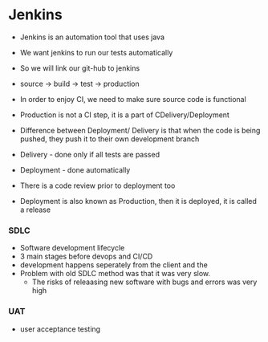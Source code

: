 # Jenkins
- Jenkins is an automation tool that uses java
- We want jenkins to run our tests automatically
- So we will link our git-hub to jenkins

- source -> build -> test -> production
- In order to enjoy CI, we need to make sure source code is functional
- Production is not a CI step, it is a part of CDelivery/Deployment
- Difference between Deployment/ Delivery is that when the code is being pushed, they push it to their own development branch
- Delivery - done only if all tests are passed
- Deployment - done automatically
- There is a code review prior to deployment too
- Deployment is also known as Production, then it is deployed, it is called a release 

### SDLC
- Software development lifecycle
- 3 main stages before devops and CI/CD
- development happens seperately from the client and the 
- Problem with old SDLC method was that it was very slow. 
	- The risks of releaasing new software with bugs and errors was very high

### UAT 
- user acceptance testing

